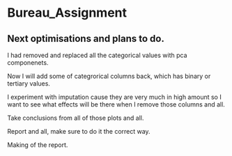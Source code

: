 # Bureau_Assignment


## Next optimisations and plans to do.

I had removed and replaced all the categorical values with pca componenets.

Now I will add some of categrorical columns back, which has binary or tertiary values.

I experiment with imputation cause they are very much in high amount so I want to see what effects will be there when I remove those columns and all.

Take conclusions from all of those plots and all.

Report and all, make sure to do it the correct way.

Making of the report.